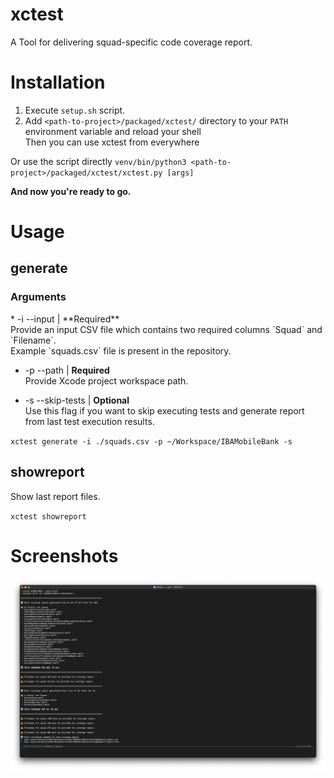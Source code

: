 # xctest

A Tool for delivering squad-specific code coverage report.

# Installation

1. Execute `setup.sh` script.
2. Add `<path-to-project>/packaged/xctest/` directory to your `PATH` environment variable and reload your shell<br />
Then you can use xctest from everywhere<br />

Or use the script directly `venv/bin/python3 <path-to-project>/packaged/xctest/xctest.py [args]`

**And now you're ready to go.**</br>

# Usage

<h2>generate</h2>

<h3>Arguments</h3>
* -i --input | **Required**<br />
Provide an input CSV file which contains two required columns `Squad` and `Filename`.<br />
Example `squads.csv` file is present in the repository.<br />

* -p --path | **Required**<br />
Provide Xcode project workspace path.<br />

* -s --skip-tests | **Optional**<br />
Use this flag if you want to skip executing tests and generate report from last test execution results.<br />

`xctest generate -i ./squads.csv -p ~/Workspace/IBAMobileBank -s`

<h2>showreport</h2>

Show last report files.

`xctest showreport`

# Screenshots

![alt text](https://github.com/kenalizadeh/xctest/blob/master/screenshot.png)
